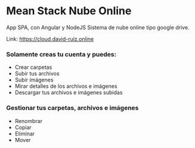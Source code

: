 # Mean Stack Nube Online
App SPA, con Angular y NodeJS
Sistema de nube online tipo google drive.

Link: https://cloud.david-ruiz.online

### Solamente creas tu cuenta y puedes:
* Crear carpetas
* Subir tus archivos
* Subir imágenes
* Mirar detalles de los archivos e imágenes
* Descargar tus archivos e imágenes subidas

### Gestionar tus carpetas, archivos e imágenes
* Renombrar
* Copiar 
* Eliminar
* Mover